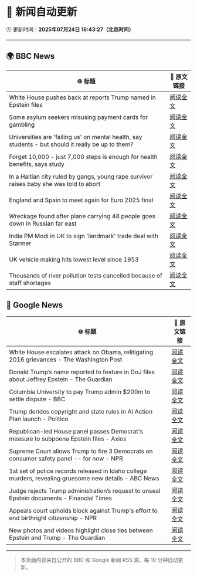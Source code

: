 # 🧠 新闻自动更新

🕒 更新时间：**2025年07月24日 16:43:27（北京时间）**

---

## 🌍 BBC News

| 🌐 标题 | 🔗 原文链接 |
|--------|-------------|
| White House pushes back at reports Trump named in Epstein files | [阅读全文](https://www.bbc.com/news/articles/cwyq921zqqzo) |
| Some asylum seekers misusing payment cards for gambling | [阅读全文](https://www.bbc.com/news/articles/c9dgd1qyq29o) |
| Universities are 'failing us' on mental health, say students - but should it really be up to them? | [阅读全文](https://www.bbc.com/news/articles/c93kzkle81wo) |
| Forget 10,000 - just 7,000 steps is enough for health benefits, says study | [阅读全文](https://www.bbc.com/news/articles/cx238lgy3pwo) |
| In a Haitian city ruled by gangs, young rape survivor raises baby she was told to abort | [阅读全文](https://www.bbc.com/news/articles/c07d3m3xk32o) |
| England and Spain to meet again for Euro 2025 final | [阅读全文](https://www.bbc.com/sport/football/articles/cx2nrllyrpqo) |
| Wreckage found after plane carrying 48 people goes down in Russian far east | [阅读全文](https://www.bbc.com/news/articles/c99490m97epo) |
| India PM Modi in UK to sign 'landmark' trade deal with Starmer | [阅读全文](https://www.bbc.com/news/articles/c307ggj492vo) |
| UK vehicle making hits lowest level since 1953 | [阅读全文](https://www.bbc.com/news/articles/cr5vglq04zeo) |
| Thousands of river pollution tests cancelled because of staff shortages | [阅读全文](https://www.bbc.com/news/articles/cx24xy8zgp4o) |

## 📰 Google News

| 🌐 标题 | 🔗 原文链接 |
|--------|-------------|
| White House escalates attack on Obama, relitigating 2016 grievances - The Washington Post | [阅读全文](https://news.google.com/rss/articles/CBMinAFBVV95cUxQX2JOVUoxXzk2cTFqdE1EUkNGZ0tDdld4RVcyOE9VeGRCeWtRNUhyT05YMXdtN1dqbVdEM1loVFNHRkFiNHRpMmtRemRHZ3RCeWpFc1NDdDF5ckJ0MEZHUGpvTnZwSFN0M1o3WEw2RVhONTExWTRsV01kRXBOTnNTeWRVUVdtYXMzQ0NLb0lXUEtLcEVZMV9GRlJpT3M?oc=5) |
| Donald Trump’s name reported to feature in DoJ files about Jeffrey Epstein - The Guardian | [阅读全文](https://news.google.com/rss/articles/CBMiigFBVV95cUxONVd1Si1PUmJXd3hNRzFnT0NWSWRxSkt6ZVU2WDNqcnBIY3BKTVhOcnIyNDFEZ3JrZmxTOFJoY2ZaZ0dZQlJvQ0pyRGRnbXNOb3pQZ2RDWXdRTEVzUmdvWHc2bEtPRXNQejNiUnpuRjZiSHh3NGZ3QVNvRkIzRGYyTkE5NmxWQXBUbUE?oc=5) |
| Columbia University to pay Trump admin $200m to settle dispute - BBC | [阅读全文](https://news.google.com/rss/articles/CBMiWkFVX3lxTE5ENTFHX1BaMEZtWUJxbHZwVWstdUM0THRqbVVRNHJmLUxfZnl6THNJQUVORXl4clRIbERWUnFTaTU0aHQzbUh0UlVLcFVHQ0d5QkRMSWhxYVYtd9IBX0FVX3lxTFB1ZHVPS3FTelRtcnRUNGFCbHdFRVBKdHFyM3JvSGZTQVQ0V1BXUE9kTkQybGxrMzlweV9jT3FmY3F3cjdPVlJhX1loUXhPUVE5djU0QkJHNnVPVTAyVU44?oc=5) |
| Trump derides copyright and state rules in AI Action Plan launch - Politico | [阅读全文](https://news.google.com/rss/articles/CBMiswFBVV95cUxQN2VMWXVxN2QtZlA2eFREaldEVDZib1ExT0NGUDlTQk1fTm8tMEJyUTVubHZZODBNRG1qQTB0RFRmOHY5aGZZeUFQMFVNel9qNHJPT3VjUFRkaDZBVmhzYlhONFhTNW9VX0ZZWFJoTVhYY09uSkFrTlN2QTF3Y1VfcElqRm9sdnhWVm5CS1lFZlNHOU5DOFAxMlBHNkhPNG94dFhPUmRpeV9Gc294UEhDc2E1NA?oc=5) |
| Republican-led House panel passes Democrat's measure to subpoena Epstein files - Axios | [阅读全文](https://news.google.com/rss/articles/CBMihgFBVV95cUxQRXg4aXltaU1sYl85anhtTGZ6VGxuNjZwb19ENWQxZnF6YXdGZjRvZmNEbHdhWlRmVWNXTkpLYU5YbGxKUXNPRkI4VTVtaksxX2pVX2l1ZTlMeXdmSjBFTHl0SkdDSUZJNkw0SEN2RkVVdk1vcWZuMzd0c2o3V1hueHVhUkJfUQ?oc=5) |
| Supreme Court allows Trump to fire 3 Democrats on consumer safety panel -- for now - NPR | [阅读全文](https://news.google.com/rss/articles/CBMie0FVX3lxTE0ybGZMMVFpemY3LTUtaTFmUjZxWnVQSy1SNkd5SzhOeXZhQVg4WmR6UUFTR0ZjOGg3ampGSWo4cXFSUHBQcXQ3MkU3SzBGaHlDclhjclFwYTdubTRvZlA2MnZFNk9DSEtRZml5bVdQRWYxQTRWaWg1bEJXYw?oc=5) |
| 1st set of police records released in Idaho college murders, revealing gruesome new details - ABC News | [阅读全文](https://news.google.com/rss/articles/CBMinwFBVV95cUxPTGxYU1Q2eURLVnZkVmJHaWdLVzVSdHRDM3ZZNnJXbzdUTjE4MHY4WmdrSFJlbng3c05FSEJWcm56ejYwanlWcWpIOXBGY3VOZzBSZ1NaM3FmU1EtazJqWElyNUxfTXoxS1FUUWxwRDU1NE5TTVFvSE5Pei1EWTlua3pkb1F0NHV2MFhWa2VjRkVXU3U3V3gzLVMtaktpRkHSAaQBQVVfeXFMT0M5dE9SMEVSUWx1bWdDdlNLMWN3RnBhYzlVUlNvck1OVXpyZ2EwNi1XcEVVVHNzM0RmOW4tUnN5VmktdDJLeWEybE1Rai1rZGpHZGpzWF82c1dCbWlXN0dTQnlHcHlLYmJFb1hCWkdnaHN0Tk5TVFIxZGNaWGVmZ05TVjQwTXdoT0ZCR2xvNVkwSEFOSGRSbG5TNzlKeGxwWVZ5SEk?oc=5) |
| Judge rejects Trump administration’s request to unseal Epstein documents - Financial Times | [阅读全文](https://news.google.com/rss/articles/CBMicEFVX3lxTE5zQ3pHTm1wQTAtaEtwdTREZWNSQS11eGZ4d21rYU8tc19ROEp5bDd1YTlyX2JFcVNWN2lCNUtNcC1nVEdDdkpyZklOMjBGUTV3R2psNG9KYm55SW5MZGR4ZHc2OWh6ajNFbDhEOFVkY1U?oc=5) |
| Appeals court upholds block against Trump's effort to end birthright citizenship - NPR | [阅读全文](https://news.google.com/rss/articles/CBMimgFBVV95cUxQa2ZiUmdmYVM1YnI5dUR2WEdjcW11Z2NnakFFOGtHbXIyQ1NuT2htcGQ5eDY1bFIyU3Rva3o3RUxXUnFVTHZCWEI1TTZCTER3ak1aLXdieUZVSnR3X0s1Tm02VTZ3dzRfSDlabnZ2blBVNnFwYWVwZk54YzVaU0hkc05DeWdqZnJLdmxGcGFGMzhnYkRMZXViaVJ3?oc=5) |
| New photos and videos highlight close ties between Epstein and Trump - The Guardian | [阅读全文](https://news.google.com/rss/articles/CBMid0FVX3lxTE9oS3IxN3IzN0FiOXVFWlNQc3RfLWJNSjBOSDE0UUtWRUVPRVROZEtZV0ZCd2hVdHlmRmIwQlVENVNtMDZaQVRxYmMxWWlLWTlhUGZxNU51YjZ5cUw2T0xhWklUcktiOHdGT1d4eXc2aGxWTjZ0aUhV?oc=5) |

---
> 本页面内容来自公开的 BBC 和 Google 新闻 RSS 源，每 10 分钟自动更新。